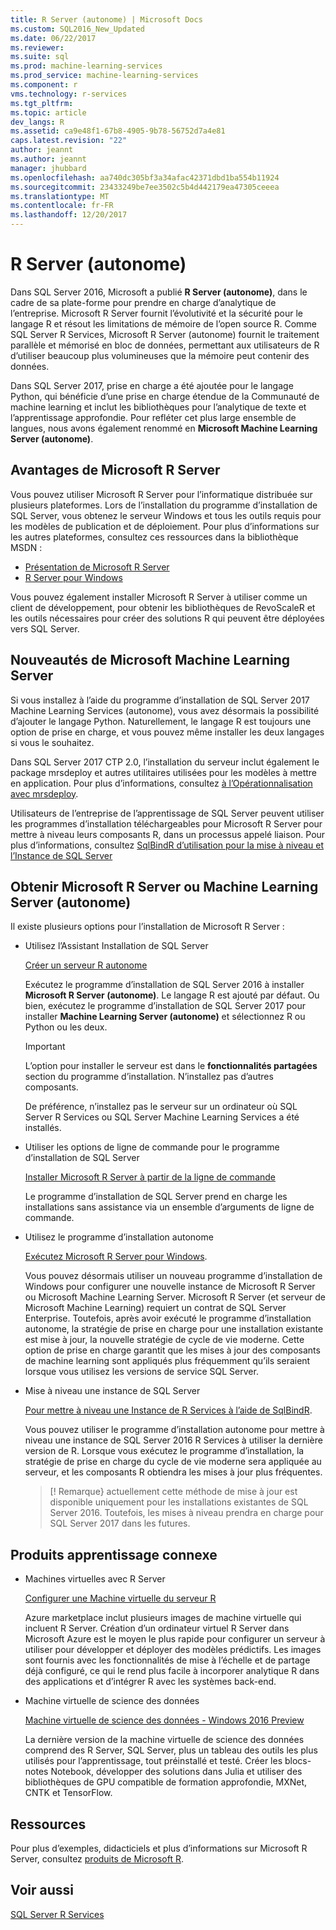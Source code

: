 ```yaml
---
title: R Server (autonome) | Microsoft Docs
ms.custom: SQL2016_New_Updated
ms.date: 06/22/2017
ms.reviewer: 
ms.suite: sql
ms.prod: machine-learning-services
ms.prod_service: machine-learning-services
ms.component: r
vms.technology: r-services
ms.tgt_pltfrm: 
ms.topic: article
dev_langs: R
ms.assetid: ca9e48f1-67b8-4905-9b78-56752d7a4e81
caps.latest.revision: "22"
author: jeannt
ms.author: jeannt
manager: jhubbard
ms.openlocfilehash: aa740dc305bf3a34afac42371dbd1ba554b11924
ms.sourcegitcommit: 23433249be7ee3502c5b4d442179ea47305ceeea
ms.translationtype: MT
ms.contentlocale: fr-FR
ms.lasthandoff: 12/20/2017
---
```

# <a name="r-server-standalone"></a>R Server (autonome)

Dans SQL Server 2016, Microsoft a publié **R Server (autonome)**, dans le cadre de sa plate-forme pour prendre en charge d’analytique de l’entreprise.  Microsoft R Server fournit l’évolutivité et la sécurité pour le langage R et résout les limitations de mémoire de l’open source R. Comme SQL Server R Services, Microsoft R Server (autonome) fournit le traitement parallèle et mémorisé en bloc de données, permettant aux utilisateurs de R d’utiliser beaucoup plus volumineuses que la mémoire peut contenir des données.

Dans SQL Server 2017, prise en charge a été ajoutée pour le langage Python, qui bénéficie d’une prise en charge étendue de la Communauté de machine learning et inclut les bibliothèques pour l’analytique de texte et l’apprentissage approfondie.  Pour refléter cet plus large ensemble de langues, nous avons également renommé en **Microsoft Machine Learning Server (autonome)**.

## <a name="benefits-of-microsoft-r-server"></a>Avantages de Microsoft R Server

Vous pouvez utiliser Microsoft R Server pour l’informatique distribuée sur plusieurs plateformes. Lors de l’installation du programme d’installation de SQL Server, vous obtenez le serveur Windows et tous les outils requis pour les modèles de publication et de déploiement. Pour plus d’informations sur les autres plateformes, consultez ces ressources dans la bibliothèque MSDN :

+ [Présentation de Microsoft R Server](https://msdn.microsoft.com/microsoft-r/rserver)
+ [R Server pour Windows](https://msdn.microsoft.com/microsoft-r/rserver-install-windows)

Vous pouvez également installer Microsoft R Server à utiliser comme un client de développement, pour obtenir les bibliothèques de RevoScaleR et les outils nécessaires pour créer des solutions R qui peuvent être déployées vers SQL Server.

## <a name="whats-new-in-microsoft-machine-learning-server"></a>Nouveautés de Microsoft Machine Learning Server

Si vous installez à l’aide du programme d’installation de SQL Server 2017 Machine Learning Services (autonome), vous avez désormais la possibilité d’ajouter le langage Python. Naturellement, le langage R est toujours une option de prise en charge, et vous pouvez même installer les deux langages si vous le souhaitez.
 
Dans SQL Server 2017 CTP 2.0, l’installation du serveur inclut également le package mrsdeploy et autres utilitaires utilisées pour les modèles à mettre en application. Pour plus d’informations, consultez [à l’Opérationnalisation avec mrsdeploy](../../advanced-analytics/operationalization-with-mrsdeploy.md).

Utilisateurs de l’entreprise de l’apprentissage de SQL Server peuvent utiliser les programmes d’installation téléchargeables pour Microsoft R Server pour mettre à niveau leurs composants R, dans un processus appelé liaison. Pour plus d’informations, consultez [SqlBindR d’utilisation pour la mise à niveau et l’Instance de SQL Server](use-sqlbindr-exe-to-upgrade-an-instance-of-sql-server.md)

## <a name="get-microsoft-r-server-or-machine-learning-server-standalone"></a>Obtenir Microsoft R Server ou Machine Learning Server (autonome)

 Il existe plusieurs options pour l’installation de Microsoft R Server :

+ Utilisez l’Assistant Installation de SQL Server

  [Créer un serveur R autonome](../r/create-a-standalone-r-server.md)

  Exécutez le programme d’installation de SQL Server 2016 à installer **Microsoft R Server (autonome)**. Le langage R est ajouté par défaut.
  Ou bien, exécutez le programme d’installation de SQL Server 2017 pour installer **Machine Learning Server (autonome)** et sélectionnez R ou Python ou les deux.

  > [!IMPORTANT]
  > L’option pour installer le serveur est dans le **fonctionnalités partagées** section du programme d’installation. N’installez pas d’autres composants.
  >
  > De préférence, n’installez pas le serveur sur un ordinateur où SQL Server R Services ou SQL Server Machine Learning Services a été installés.

+ Utiliser les options de ligne de commande pour le programme d’installation de SQL Server

  [Installer Microsoft R Server à partir de la ligne de commande](../r/install-microsoft-r-server-from-the-command-line.md)

  Le programme d’installation de SQL Server prend en charge les installations sans assistance via un ensemble d’arguments de ligne de commande.

+ Utilisez le programme d’installation autonome

  [Exécutez Microsoft R Server pour Windows](https://msdn.microsoft.com/microsoft-r/rserver-install-windows).

  Vous pouvez désormais utiliser un nouveau programme d’installation de Windows pour configurer une nouvelle instance de Microsoft R Server ou Microsoft Machine Learning Server.  Microsoft R Server (et serveur de Microsoft Machine Learning) requiert un contrat de SQL Server Enterprise. Toutefois, après avoir exécuté le programme d’installation autonome, la stratégie de prise en charge pour une installation existante est mise à jour, la nouvelle stratégie de cycle de vie moderne. Cette option de prise en charge garantit que les mises à jour des composants de machine learning sont appliqués plus fréquemment qu’ils seraient lorsque vous utilisez les versions de service SQL Server.

  
+ Mise à niveau une instance de SQL Server

  [Pour mettre à niveau une Instance de R Services à l’aide de SqlBindR](./use-sqlbindr-exe-to-upgrade-an-instance-of-sql-server.md).
  
  Vous pouvez utiliser le programme d’installation autonome pour mettre à niveau une instance de SQL Server 2016 R Services à utiliser la dernière version de R. Lorsque vous exécutez le programme d’installation, la stratégie de prise en charge du cycle de vie moderne sera appliquée au serveur, et les composants R obtiendra les mises à jour plus fréquentes.
  
  > [! Remarque} actuellement cette méthode de mise à jour est disponible uniquement pour les installations existantes de SQL Server 2016. Toutefois, les mises à niveau prendra en charge pour SQL Server 2017 dans les futures.

## <a name="related-machine-learning-products"></a>Produits apprentissage connexe

+ Machines virtuelles avec R Server

  [Configurer une Machine virtuelle du serveur R](../../advanced-analytics/r-services/provision-the-r-server-only-sql-server-2016-enterprise-vm-on-azure.md)
  
  Azure marketplace inclut plusieurs images de machine virtuelle qui incluent R Server. Création d’un ordinateur virtuel R Server dans Microsoft Azure est le moyen le plus rapide pour configurer un serveur à utiliser pour développer et déployer des modèles prédictifs. Les images sont fournis avec les fonctionnalités de mise à l’échelle et de partage déjà configuré, ce qui le rend plus facile à incorporer analytique R dans des applications et d’intégrer R avec les systèmes back-end.

+ Machine virtuelle de science des données

  [Machine virtuelle de science des données - Windows 2016 Preview](http://aka.ms/dsvm/win2016)

  La dernière version de la machine virtuelle de science des données comprend des R Server, SQL Server, plus un tableau des outils les plus utilisés pour l’apprentissage, tout préinstallé et testé. Créer les blocs-notes Notebook, développer des solutions dans Julia et utiliser des bibliothèques de GPU compatible de formation approfondie, MXNet, CNTK et TensorFlow.

## <a name="resources"></a>Ressources

Pour plus d’exemples, didacticiels et plus d’informations sur Microsoft R Server, consultez [produits de Microsoft R](https://msdn.microsoft.com/microsoft-r/microsoft-r-getting-started).

## <a name="see-also"></a>Voir aussi

 [SQL Server R Services](../../advanced-analytics/r/sql-server-r-services.md)

